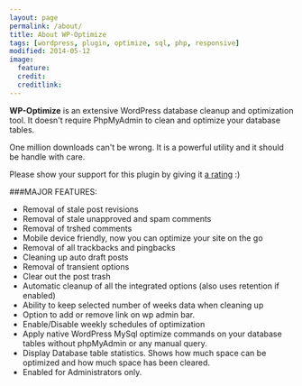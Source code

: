 ```yaml
---
layout: page
permalink: /about/
title: About WP-Optimize
tags: [wordpress, plugin, optimize, sql, php, responsive]
modified: 2014-05-12
image:
  feature: 
  credit: 
  creditlink: 
---
```


**WP-Optimize** is an extensive WordPress database cleanup and optimization tool. It doesn't require PhpMyAdmin to clean and optimize your database tables. 

One million downloads can't be wrong. It is a powerful utility and it should be handle with care.

Please show your support for this plugin by giving it [a rating](http://wordpress.org/support/view/plugin-reviews/wp-optimize?rate=5#postform) :)

###MAJOR FEATURES:

*   Removal of stale post revisions
*   Removal of stale unapproved and spam comments
*   Removal of trshed comments
*   Mobile device friendly, now you can optimize your site on the go
*   Removal of all trackbacks and pingbacks
*   Cleaning up auto draft posts
*   Removal of transient options
*   Clear out the post trash
*   Automatic cleanup of all the integrated options (also uses retention if enabled)
*   Ability to keep selected number of weeks data when cleaning up
*   Option to add or remove link on wp admin bar.
*   Enable/Disable weekly schedules of optimization
*   Apply native WordPress MySql optimize commands on your database tables without phpMyAdmin or any manual query.
*   Display Database table statistics. Shows how much space can be optimized and how much space has been cleared.
*   Enabled for Administrators only.